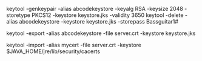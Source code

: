 keytool -genkeypair -alias abcodekeystore -keyalg RSA -keysize 2048 -storetype PKCS12 -keystore keystore.jks -validity 3650
keytool -delete -alias abcodekeystore -keystore keystore.jks -storepass Bassguitar1#

keytool -export -alias abcodekeystore -file server.crt -keystore keystore.jks

keytool -import -alias mycert -file server.crt -keystore $JAVA_HOME/jre/lib/security/cacerts
